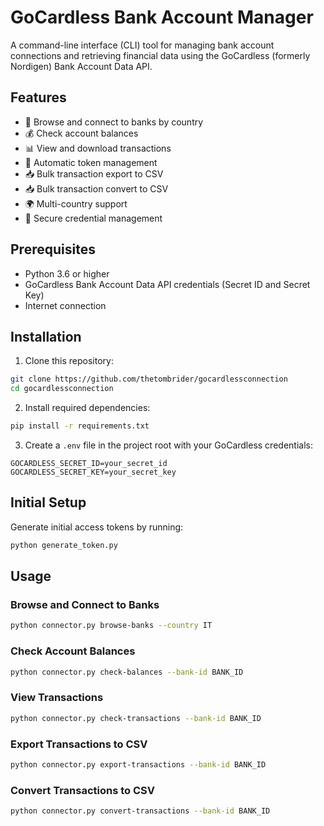 # GoCardless Bank Account Manager

A command-line interface (CLI) tool for managing bank account connections and retrieving financial data using the GoCardless (formerly Nordigen) Bank Account Data API.

## Features

- 🏦 Browse and connect to banks by country
- 💰 Check account balances
- 📊 View and download transactions
- 🔄 Automatic token management
- 📥 Bulk transaction export to CSV
- 📥 Bulk transaction convert to CSV
- 🌍 Multi-country support
- 🔐 Secure credential management

## Prerequisites

- Python 3.6 or higher
- GoCardless Bank Account Data API credentials (Secret ID and Secret Key)
- Internet connection

## Installation

1. Clone this repository:
```bash
git clone https://github.com/thetombrider/gocardlessconnection
cd gocardlessconnection
```

2. Install required dependencies:
```bash
pip install -r requirements.txt
```

3. Create a `.env` file in the project root with your GoCardless credentials:
```plaintext
GOCARDLESS_SECRET_ID=your_secret_id
GOCARDLESS_SECRET_KEY=your_secret_key
```

## Initial Setup

Generate initial access tokens by running:
```bash
python generate_token.py
```

## Usage

### Browse and Connect to Banks
```bash
python connector.py browse-banks --country IT
```

### Check Account Balances
```bash
python connector.py check-balances --bank-id BANK_ID
```

### View Transactions
```bash
python connector.py check-transactions --bank-id BANK_ID
```

### Export Transactions to CSV
```bash
python connector.py export-transactions --bank-id BANK_ID
```

### Convert Transactions to CSV
```bash
python connector.py convert-transactions --bank-id BANK_ID
```
